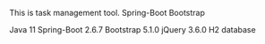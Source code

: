 This is task management tool.
<Framework>
Spring-Boot
Bootstrap

<varsion>
Java 11
Spring-Boot 2.6.7
Bootstrap 5.1.0
jQuery 3.6.0

<database>
H2 database
